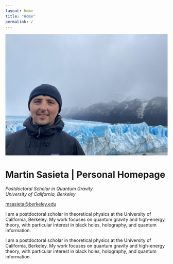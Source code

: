```yaml
---
layout: home
title: "Home"
permalink: /
---
```


<div class="profile-header">
  <img src="/assets/images/profile.jpg" alt="Martin Sasieta" class="profile-photo">
  <div class="profile-text">
    <h1><strong>Martin Sasieta</strong> | Personal Homepage</h1>
    <p><em>Postdoctoral Scholar in Quantum Gravity<br>
    University of California, Berkeley</em></p>
    <p><a href="mailto:msasieta@berkeley.edu">msasieta@berkeley.edu</a></p>
    <p>
      I am a postdoctoral scholar in theoretical physics at the University of California, Berkeley. 
      My work focuses on quantum gravity and high-energy theory, with particular interest in black holes, 
      holography, and quantum information.
    </p>
  </div>
</div>

I am a postdoctoral scholar in theoretical physics at the University of California, Berkeley. My work focuses on quantum gravity and high-energy theory, with particular interest in black holes, holography, and quantum information.
